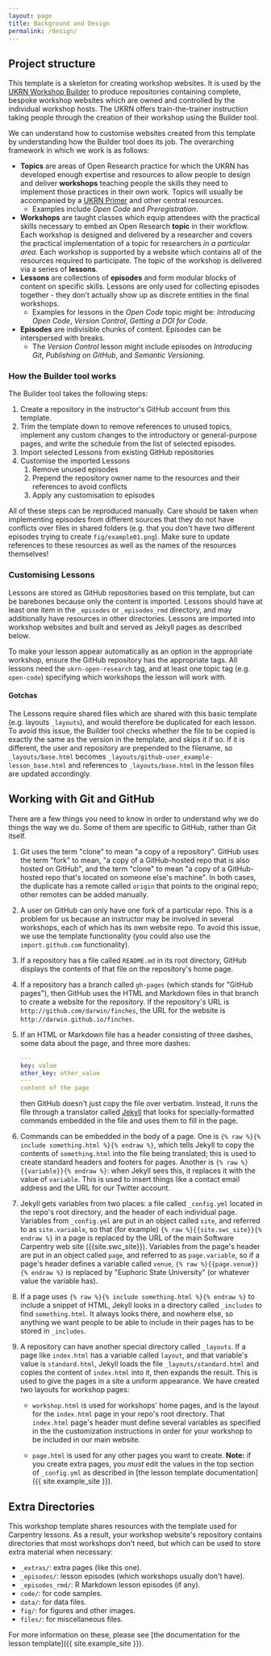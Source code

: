 ```yaml
---
layout: page
title: Background and Design
permalink: /design/
---
```


## Project structure

This template is a skeleton for creating workshop websites.
It is used by the [UKRN Workshop Builder](/404.html) to produce repositories containing complete, bespoke workshop websites which are owned and controlled by the individual workshop hosts.
The UKRN offers train-the-trainer instruction taking people through the creation of their workshop using the Builder tool.

We can understand how to customise websites created from this template by understanding how the Builder tool does its job.
The overarching framework in which we work is as follows:
* **Topics** are areas of Open Research practice for which the UKRN has developed enough expertise and resources to allow people to design and deliver **workshops** teaching people the skills they need to implement those practices in their own work.
    Topics will usually be accompanied by a [UKRN Primer](https://ukrn.org/primers) and other central resources.
    * Examples include _Open Code_ and _Preregistration_.
* **Workshops** are taught classes which equip attendees with the practical skills necessary to embed an Open Research **topic** in their workflow.
    Each workshop is designed and delivered by a researcher and covers the practical implementation of a topic for researchers _in a particular area_.
    Each workshop is supported by a website which contains all of the resources required to participate.
    The topic of the workshop is delivered via a series of **lessons**.
* **Lessons** are collections of **episodes** and form modular blocks of content on specific skills.
    Lessons are only used for collecting episodes together - they don't actually show up as discrete entities in the final workshops.
    * Examples for lessons in the _Open Code_ topic might be: _Introducing Open Code_, _Version Control_, _Getting a DOI for Code_.
* **Episodes** are indivisible chunks of content.
    Episodes can be interspersed with breaks.
    * The _Version Control_ lesson might include episodes on _Introducing Git_, _Publishing on GitHub_, and _Semantic Versioning_.

### How the Builder tool works

The Builder tool takes the following steps:
1. Create a repository in the instructor's GitHub account from this template.
2. Trim the template down to remove references to unused topics, implement any custom changes to the introductory or general-purpose pages, and write the schedule from the list of selected episodes.
3. Import selected Lessons from existing GitHub repositories
4. Customise the imported Lessons
    1. Remove unused episodes
    2. Prepend the repository owner name to the resources and their references to avoid conflicts
    3. Apply any customisation to episodes

All of these steps can be reproduced manually.
Care should be taken when implementing episodes from different sources that they do not have conflicts over files in shared folders (e.g. that you don't have two different episodes trying to create `fig/example01.png`). Make sure to update references to these resources as well as the names of the resources themselves!

### Customising Lessons

Lessons are stored as GitHub repositories based on this template, but can be barebones because only the content is imported.
Lessons should have at least one item in the `_episodes` or `_episodes_rmd` directory, and may additionally have resources in other directories.
Lessons are imported into workshop websites and built and served as Jekyll pages as described below.

To make your lesson appear automatically as an option in the appropriate workshop, ensure the GitHub repository has the appropriate tags. All lessons need the `ukrn-open-research` tag, and at least one topic tag (e.g. `open-code`) specifying which workshops the lesson will work with.

#### Gotchas

The Lessons require shared files which are shared with this basic template (e.g. layouts `_layouts`), and would therefore be duplicated for each lesson.
To avoid this issue, the Builder tool checks whether the file to be copied is exactly the same as the version in the template, and skips it if so.
If it is different, the user and repository are prepended to the filename, so `_layouts/base.html` becomes `_layouts/github-user_example-lesson_base.html` and references to `_layouts/base.html` in the lesson files are updated accordingly.

## Working with Git and GitHub

There are a few things you need to know in order to understand why we
do things the way we do.  Some of them are specific to GitHub, rather
than Git itself.

1.  Git uses the term "clone" to mean "a copy of a repository".
    GitHub uses the term "fork" to mean, "a copy of a GitHub-hosted
    repo that is also hosted on GitHub", and the term "clone" to mean
    "a copy of a GitHub-hosted repo that's located on someone else's
    machine".  In both cases, the duplicate has a remote called
    `origin` that points to the original repo; other remotes can be
    added manually.

2.  A user on GitHub can only have one fork of a particular repo.
    This is a problem for us because an instructor may be involved in
    several workshops, each of which has its own website repo. To avoid
    this issue, we use the template functionality (you could also use the
    `import.github.com` functionality).

3.  If a repository has a file called `README.md` in its root
    directory, GitHub displays the contents of that file on the
    repository's home page.

4.  If a repository has a branch called `gh-pages` (which stands for
    "GitHub pages"), then GitHub uses the HTML and Markdown files in
    that branch to create a website for the repository.  If the
    repository's URL is `http://github.com/darwin/finches`, the URL
    for the website is `http://darwin.github.io/finches`.

5.  If an HTML or Markdown file has a header consisting of three
    dashes, some data about the page, and three more dashes:

    ```yaml
    ---
    key: value
    other_key: other_value
    ---
    content of the page
    ```

    then GitHub doesn't just copy the file over verbatim.  Instead, it
    runs the file through a translator called [Jekyll][jekyll] that
    looks for specially-formatted commands embedded in the file and
    uses them to fill in the page.

6.  Commands can be embedded in the body of a page.  One is
    `{% raw %}{% include something.html %}{% endraw %}`, which tells
    Jekyll to copy the contents of `something.html` into the file
    being translated; this is used to create standard headers and
    footers for pages.  Another is `{% raw %}{{variable}}{% endraw %}`: when Jekyll sees
    this, it replaces it with the value of `variable`.  This is used
    to insert things like a contact email address and the URL for our
    Twitter account.

7.  Jekyll gets variables from two places: a file called `_config.yml`
    located in the repo's root directory, and the header of each
    individual page.  Variables from `_config.yml` are put in an
    object called `site`, and referred to as `site.variable`, so that
    (for example) `{% raw %}{{site.swc_site}}{% endraw %}` in a page is replaced by the URL
    of the main Software Carpentry web site ({{site.swc_site}}).  Variables from the
    page's header are put in an object called `page`, and referred to
    as `page.variable`, so if a page's header defines a variable
    called `venue`, `{% raw %}{{page.venue}}{% endraw %}` is replaced by "Euphoric State
    University" (or whatever value the variable has).

8.  If a page uses `{% raw %}{% include something.html %}{% endraw %}`
    to include a snippet of HTML, Jekyll looks in a directory called
    `_includes` to find `something.html`.  It always looks there, and
    nowhere else, so anything we want people to be able to include in
    their pages has to be stored in `_includes`.

9.  A repository can have another special directory called `_layouts`.
    If a page like `index.html` has a variable called `layout`, and
    that variable's value is `standard.html`, Jekyll loads the file
    `_layouts/standard.html` and copies the content of `index.html`
    into it, then expands the result.  This is used to give the pages
    in a site a uniform appearance.
    We have created two layouts for workshop pages:

    * `workshop.html` is used for workshops' home pages, and is the
      layout for the `index.html` page in your repo's root directory.
      That `index.html` page's header must define several variables as
      specified in the the customization instructions in order for
      your workshop to be included in our main website.

    * `page.html` is used for any other pages you want to create.
      **Note:** if you create extra pages, you *must* edit the values
      in the top section of `_config.yml` as described in
      [the lesson template documentation]({{ site.example_site }}).

## Extra Directories

This workshop template shares resources with the template used for
Carpentry lessons.  As a result, your workshop website's repository
contains directories that most workshops don't need, but which can be
used to store extra material when necessary:

*   `_extras/`: extra pages (like this one).
*   `_episodes/`: lesson episodes (which workshops usually don't have).
*   `_episodes_rmd/`: R Markdown lesson episodes (if any).
*   `code/`: for code samples.
*   `data/`: for data files.
*   `fig/`: for figures and other images.
*   `files/`: for miscellaneous files.

For more information on these, please see [the documentation for the
lesson template]({{ site.example_site }}).

[jekyll]: https://jekyllrb.com/
